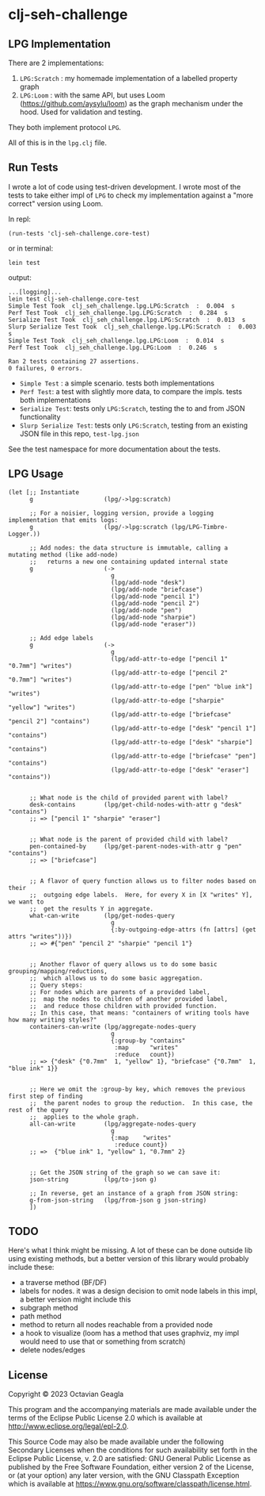 # clj-seh-challenge

## LPG Implementation

There are 2 implementations:

1. `LPG:Scratch` : my homemade implementation of a labelled property graph
2. `LPG:Loom` : with the same API, but uses Loom (https://github.com/aysylu/loom) as the graph mechanism under the hood.  Used for validation and testing.

They both implement protocol `LPG`.

All of this is in the `lpg.clj` file.

## Run Tests

I wrote a lot of code using test-driven development.  I wrote most of the tests to take either impl of `LPG` to check my implementation against 
a "more correct" version using Loom.

In repl:
``` 
(run-tests 'clj-seh-challenge.core-test)
```
or in terminal:
``` 
lein test 
```

output:
``` 
...[logging]...
lein test clj-seh-challenge.core-test
Simple Test Took  clj_seh_challenge.lpg.LPG:Scratch  :  0.004  s
Perf Test Took  clj_seh_challenge.lpg.LPG:Scratch  :  0.284  s
Serialize Test Took  clj_seh_challenge.lpg.LPG:Scratch  :  0.013  s
Slurp Serialize Test Took  clj_seh_challenge.lpg.LPG:Scratch  :  0.003  s
Simple Test Took  clj_seh_challenge.lpg.LPG:Loom  :  0.014  s
Perf Test Took  clj_seh_challenge.lpg.LPG:Loom  :  0.246  s

Ran 2 tests containing 27 assertions.
0 failures, 0 errors.
```

- `Simple Test` : a simple scenario.  tests both implementations
- `Perf Test`: a test with slightly more data, to compare the impls.  tests both implementations
- `Serialize Test`: tests only `LPG:Scratch`, testing the to and from JSON functionality
- `Slurp Serialize Test`: tests only `LPG:Scratch`, testing from an existing JSON file in this repo, `test-lpg.json`


See the test namespace for more documentation about the tests.


## LPG Usage

```
(let [;; Instantiate
      g                    (lpg/->lpg:scratch)
      
      ;; For a noisier, logging version, provide a logging implementation that emits logs:
      g                    (lpg/->lpg:scratch (lpg/LPG-Timbre-Logger.))

      ;; Add nodes: the data structure is immutable, calling a mutating method (like add-node)
      ;;   returns a new one containing updated internal state
      g                    (->
                             g
                             (lpg/add-node "desk")
                             (lpg/add-node "briefcase")
                             (lpg/add-node "pencil 1")
                             (lpg/add-node "pencil 2")
                             (lpg/add-node "pen")
                             (lpg/add-node "sharpie")
                             (lpg/add-node "eraser"))

      ;; Add edge labels
      g                    (->
                             g
                             (lpg/add-attr-to-edge ["pencil 1" "0.7mm"] "writes")
                             (lpg/add-attr-to-edge ["pencil 2" "0.7mm"] "writes")
                             (lpg/add-attr-to-edge ["pen" "blue ink"] "writes")
                             (lpg/add-attr-to-edge ["sharpie" "yellow"] "writes")
                             (lpg/add-attr-to-edge ["briefcase" "pencil 2"] "contains")
                             (lpg/add-attr-to-edge ["desk" "pencil 1"] "contains")
                             (lpg/add-attr-to-edge ["desk" "sharpie"] "contains")
                             (lpg/add-attr-to-edge ["briefcase" "pen"] "contains")
                             (lpg/add-attr-to-edge ["desk" "eraser"] "contains"))


      ;; What node is the child of provided parent with label?
      desk-contains        (lpg/get-child-nodes-with-attr g "desk" "contains")
      ;; => ["pencil 1" "sharpie" "eraser"]


      ;; What node is the parent of provided child with label?
      pen-contained-by     (lpg/get-parent-nodes-with-attr g "pen" "contains")
      ;; => ["briefcase"]


      ;; A flavor of query function allows us to filter nodes based on their
      ;;  outgoing edge labels.  Here, for every X in [X "writes" Y], we want to
      ;;  get the results Y in aggregate.
      what-can-write       (lpg/get-nodes-query
                             g
                             {:by-outgoing-edge-attrs (fn [attrs] (get attrs "writes"))})
      ;; => #{"pen" "pencil 2" "sharpie" "pencil 1"}

      
      ;; Another flavor of query allows us to do some basic grouping/mapping/reductions,
      ;;  which allows us to do some basic aggregation.
      ;; Query steps:
      ;; For nodes which are parents of a provided label,
      ;;  map the nodes to children of another provided label,
      ;;  and reduce those children with provided function.
      ;; In this case, that means: "containers of writing tools have how many writing styles?"
      containers-can-write (lpg/aggregate-nodes-query
                             g
                             {:group-by "contains"
                              :map      "writes"
                              :reduce   count})
      ;; => {"desk" {"0.7mm"  1, "yellow" 1}, "briefcase" {"0.7mm"  1, "blue ink" 1}}


      ;; Here we omit the :group-by key, which removes the previous first step of finding
      ;;  the parent nodes to group the reduction.  In this case, the rest of the query 
      ;;  applies to the whole graph.
      all-can-write        (lpg/aggregate-nodes-query
                             g
                             {:map    "writes"
                              :reduce count})
      ;; =>  {"blue ink" 1, "yellow" 1, "0.7mm" 2}

      
      ;; Get the JSON string of the graph so we can save it:
      json-string          (lpg/to-json g)
      
      ;; In reverse, get an instance of a graph from JSON string:
      g-from-json-string   (lpg/from-json g json-string)
      ])
```

## TODO
Here's what I think might be missing. A lot of these can be done outside lib using existing methods,
but a better version of this library would probably include these:

- a traverse method (BF/DF)
- labels for nodes.  it was a design decision to omit node labels in this impl, a better version might include this
- subgraph method
- path method
- method to return all nodes reachable from a provided node
- a hook to visualize (loom has a method that uses graphviz, my impl would need to use that or something from scratch)
- delete nodes/edges

## License

Copyright © 2023 Octavian Geagla

This program and the accompanying materials are made available under the
terms of the Eclipse Public License 2.0 which is available at
http://www.eclipse.org/legal/epl-2.0.

This Source Code may also be made available under the following Secondary
Licenses when the conditions for such availability set forth in the Eclipse
Public License, v. 2.0 are satisfied: GNU General Public License as published by
the Free Software Foundation, either version 2 of the License, or (at your
option) any later version, with the GNU Classpath Exception which is available
at https://www.gnu.org/software/classpath/license.html.
